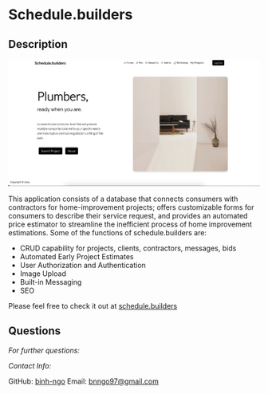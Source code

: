 # Schedule.builders
  
## Description

![landingPage](/frontend/src/assets/readme.png)

This application consists of a database that connects consumers with contractors for home-improvement projects; offers customizable forms for consumers to describe their service request, and provides an automated price estimator to streamline the inefficient process of home improvement estimations. Some of the functions of schedule.builders are:

  * CRUD capability for projects, clients, contractors, messages, bids
  * Automated Early Project Estimates
  * User Authorization and Authentication
  * Image Upload
  * Built-in Messaging
  * SEO

  Please feel free to check it out at [schedule.builders](http://www.schedule.builders)
  
  ## Questions
        
  *For further questions:*

  *Contact Info:*
    
  GitHub: [binh-ngo](https://github.com/binh-ngo)
  Email: [bnngo97@gmail.com](mailto:bnngo97@gmail.com)
      
